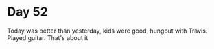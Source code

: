 # Day 52

Today was better than yesterday, kids were good, hungout with Travis. Played guitar. That's about it